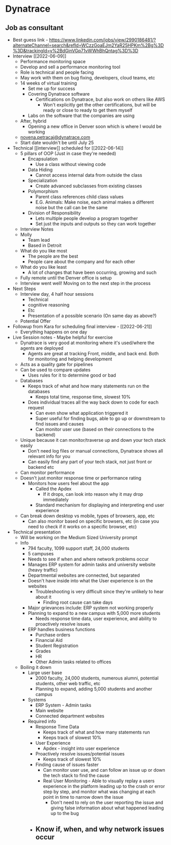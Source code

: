 # Dynatrace
## Job as consultant
- Best guess link - https://www.linkedin.com/jobs/view/2990186481/?alternateChannel=search&refId=WCzzGoaEJm2YaR25HPKm%2Bg%3D%3D&trackingId=y%2BdGinVGp71vWWhBhQntag%3D%3D
- Interview [[2022-06-09]]
	- Performance monitoring space
	- Develop and sell a performance monitoring tool
	- Role is technical and people facing
	- May work with them on bug fixing, developers, cloud teams, etc
	- 14 weeks of virtual training
		- Set me up for success
		- Covering Dynatrace software
			- Certifications on Dynatrace, but also work on others like AWS
				- Won't explicitly get the other certifications, but will be ready or close to ready to get them myself
		- Labs on the software that the companies are using
	- After, hybrid
		- Opening a new office in Denver soon which is where I would be working
	- novena.petracaj@dynatrace.com
	- Start date wouldn't be until July 25
- Technical [[interview]] scheduled for [[2022-06-14]]
	- 5 pillars of OOP (Just in case they're needed)
		- Encapsulation
			- Use a class without viewing code
		- Data Hiding
			- Cannot access internal data from outside the class
		- Specialization
			- Create advanced subclasses from existing classes
		- Polymorphism
			- Parent class references child class values
			- E.G. Animals: Make noise, each animal makes a different noise but the call can be the same
		- Division of Responsibility
			- Lets multiple people develop a program together
			- Set just the inputs and outputs so they can work together
	- Interview Notes
	- Molly
		- Team lead 
		- Based in Detroit
	- What do you like most
		- The people are the best
		- People care about the company and for each other
	- What do you like least
		- A lot of changes that have been occurring, growing and such
	- Fully remote until the Denver office is setup
	- Interview went well! Moving on to the next step in the process
- Next Steps
	- Interview day, 4 half hour sessions
		- Technical
		- cognitive reasoning
		- Etc
		- Presentation of a possible scenario (On same day as above?)
	- Potential Offer
- Followup from Kara for scheduling final interview - [[2022-06-21]]
	- Everything happens on one day
- Live Session notes - Maybe helpful for exercise
	- Dynatrace is very good at monitoring where it's used/where the agents are deployed
		- Agents are great at tracking Front, middle, and back end. Both for monitoring and helping development
	- Acts as a quality gate for pipelines
	- Can be used to compare updates
		- Uses rules for it to determine good or bad
	- Databases
		- Keeps track of what and how many statements run on the databases
			- Keeps total time, response time, slowest 10%
		- Does individual traces all the way back down to code for each request
			- Can even show what application triggered it
			- Super useful for finding bugs, able to go up or downstream to find issues and causes
			- Can monitor user use (based on their connections to the backend)
	- Unique because it can monitor/traverse up and down your tech stack easily
		- Don't need log files or manual connections, Dynatrace shows all relevant info for you
		- Can easily find any part of your tech stack, not just front or backend etc
	- Can monitor performance
	- Doesn't just monitor response time or performance rating
		- Monitors how users feel about the app
			- Called the Apdex
				- If it drops, can look into reason why it may drop immediately
			- Standard mechanism for displaying and interpreting end user experience
	- Can break down desktop vs mobile, types of browsers, app, etc
		- Can also monitor based on specific browsers, etc (in case you need to check if it works on a specific browser, etc)
- Technical presentation
	- Will be working on the Medium Sized University prompt
	- Info
		- 794 faculty, 1099 support staff, 24,000 students
		- 5 campuses
		- Needs to see if when and where network problems occur
		- Manages ERP system for admin tasks and university website (heavy traffic)
		- Departmental websites are connected, but separated
		- Doesn't have inside into what the User experience is on the websites
			- Troubleshooting is very difficult since they're unlikely to hear about it
				- Finding root cause can take days
		- Major grievances include: ERP system not working properly
		- Planning to expand to a new campus with  5,000 more students
			- Needs response time data, user experience, and ability to proactively resolve issues
		- ERP handles business functions
			- Purchase orders
			- Financial Aid
			- Student Registration
			- Grades
			- HR
			- Other Admin tasks related to offices
	- Boiling it down
		- Large user base
			- 2000 faculty, 24,000 students, numerous alumni, potential students, other web traffic, etc
			- Planning to expand, adding 5,000 students and another campus
		- Systems
			- ERP System - Admin tasks
			- Main website
			- Connected department websites
		- Required info
			- Response Time Data
				- Keeps track of what and how many statements run
				- Keeps track of slowest 10%
			- User Experience
				- Apdex - insight into user experience
			- Proactively resolve issues/potential issues
				- Keeps track of slowest 10%
			- Finding cause of issues faster
				- Can monitor user use, and can follow an issue up or down the tech stack to find the cause
				- Real User Monitoring - Able to visually replay a users experience in the platform leading up to the crash or error step by step, and monitor what was changing at each point in time to narrow down the issue
					- Don't need to rely on the user reporting the issue and giving false information about what happened leading up to the bug
			- Know if, when, and why network issues occur
				- 